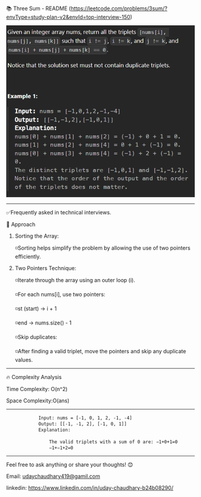 📚 Three Sum - README   (https://leetcode.com/problems/3sum/?envType=study-plan-v2&envId=top-interview-150)

![alt text](<Screenshot 2025-03-25 121113.png>)

------------------------------------------------------------------------------------------------------------

✅Frequently asked in technical interviews.

🔧 Approach

1. Sorting the Array:

    ◽Sorting helps simplify the problem by allowing the use of two pointers efficiently.

2. Two Pointers Technique:

    ◽Iterate through the array using an outer loop (i).

    ◽For each nums[i], use two pointers:

      ◽st (start) → i + 1

      ◽end → nums.size() - 1

    ◽Skip duplicates:

      ◽After finding a valid triplet, move the pointers and skip any duplicate values.

------------------------------------------------------------------------------------------------------------

🔥 Complexity Analysis

Time Complexity: O(n^2)

Space Complexity:O(ans) 

------------------------------------------------------------------------------------------------------------

                Input: nums = [-1, 0, 1, 2, -1, -4]  
                Output: [[-1, -1, 2], [-1, 0, 1]]
                Explanation:

                    The valid triplets with a sum of 0 are: −1+0+1=0
                    −1+−1+2=0

------------------------------------------------------------------------------------------------------------

Feel free to ask anything or share your thoughts! 😊

Email: udaychaudhary419@gamil.com

linkedin: https://www.linkedin.com/in/uday-chaudhary-b24b08290/

